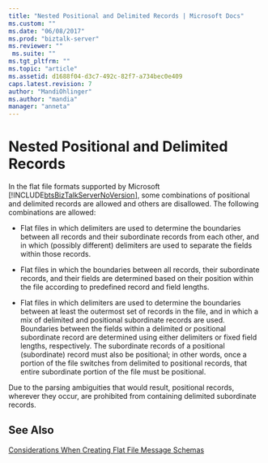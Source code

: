 ```yaml
---
title: "Nested Positional and Delimited Records | Microsoft Docs"
ms.custom: ""
ms.date: "06/08/2017"
ms.prod: "biztalk-server"
ms.reviewer: ""
 ms.suite: ""
ms.tgt_pltfrm: ""
ms.topic: "article"
ms.assetid: d1688f04-d3c7-492c-82f7-a734bec0e409
caps.latest.revision: 7
author: "MandiOhlinger"
ms.author: "mandia"
manager: "anneta"
---
```

# Nested Positional and Delimited Records
In the flat file formats supported by Microsoft [!INCLUDE[btsBizTalkServerNoVersion](../includes/btsbiztalkservernoversion-md.md)], some combinations of positional and delimited records are allowed and others are disallowed. The following combinations are allowed:  
  
-   Flat files in which delimiters are used to determine the boundaries between all records and their subordinate records from each other, and in which (possibly different) delimiters are used to separate the fields within those records.  
  
-   Flat files in which the boundaries between all records, their subordinate records, and their fields are determined based on their position within the file according to predefined record and field lengths.  
  
-   Flat files in which delimiters are used to determine the boundaries between at least the outermost set of records in the file, and in which a mix of delimited and positional subordinate records are used. Boundaries between the fields within a delimited or positional subordinate record are determined using either delimiters or fixed field lengths, respectively. The subordinate records of a positional (subordinate) record must also be positional; in other words, once a portion of the file switches from delimited to positional records, that entire subordinate portion of the file must be positional.  
  
 Due to the parsing ambiguities that would result, positional records, wherever they occur, are prohibited from containing delimited subordinate records.  
  
## See Also  
 [Considerations When Creating Flat File Message Schemas](../core/considerations-when-creating-flat-file-message-schemas.md)